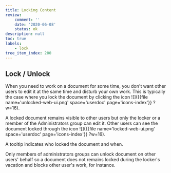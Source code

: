 ```yaml
---
title: Locking Content
review:
    comment: ''
    date: '2020-06-08'
    status: ok
description: null
toc: true
labels:
    - lock
tree_item_index: 200
---
```


## Lock / Unlock

When you need to work on a document for some time, you don't want other users to edit it at the same time and disturb your own work. This is typically the case where you lock the document by clicking the icon&nbsp;![]({{file name='unlocked-web-ui.png' space='userdoc' page='icons-index'}} ?w=16).

A locked document remains visible to other users but only the locker or a member of the Administrators group can edit it. Other users can see the document locked through the icon&nbsp;![]({{file name='locked-web-ui.png' space='userdoc' page='icons-index'}} ?w=16).

A tooltip indicates who locked the document and when.

Only members of administrators groups can unlock document on other users' behalf so a document does not remains locked during the locker's vacation and blocks other user's work, for instance.
